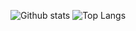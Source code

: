 ![Github stats](https://github-readme-stats.vercel.app/api?username=Lemuriets&show_icons=true&theme=dark)
![Top Langs](https://github-readme-stats.vercel.app/api/top-langs/?username=Lemuriets&lang_count=10&layout=compact&theme=dark)
